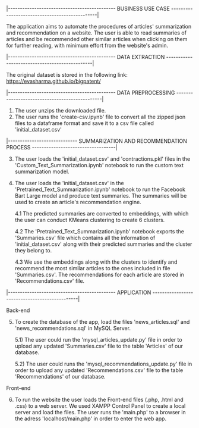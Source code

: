 |--------------------------------------------- BUSINESS USE CASE -----------------------------------------------|

The application aims to automate the procedures of articles' summarization and recommendation on a website.
The user is able to read summaries of articles and be recommended other similar articles when clicking on them for further reading, with minimum effort from the website's admin.

|--------------------------------------------- DATA EXTRACTION -----------------------------------------------|

The original dataset is stored in the following link: https://evasharma.github.io/bigpatent/

|--------------------------------------------- DATA PREPROCESSING -----------------------------------------------|

1. The user unzips the downloaded file.
2. The user runs the 'create-csv.ipynb' file to convert all the zipped json files to a dataframe format and save it to a csv file called 'initial_dataset.csv'

|----------------------------- SUMMARIZATION AND RECOMMENDATION PROCESS -----------------------------------|

3. The user loads the 'initial_dataset.csv' and 'contractions.pkl' files in the 'Custom_Text_Summarization.ipynb' notebook to run the custom text summarization model.
4. The user loads the 'initial_dataset.csv' in the 'Pretrained_Text_Summarization.ipynb' notebook to run the Facebook Bart Large model and produce text summaries. The summaries will be used to create an article's recommendation engine.

   4.1 The predicted summaries are converted to embeddings, with which the user can conduct KMeans clustering to create 6 clusters.

   4.2 The 'Pretrained_Text_Summarization.ipynb' notebook exports the 'Summaries.csv' file which contains all the information of 'initial_dataset.csv' along with their predicted summaries and the cluster they belong to.

   4.3 We use the embeddings along with the clusters to identify and recommend the most similar articles to the ones included in file 'Summaries.csv'. The recommendations for each article are stored in 'Recommendations.csv' file.

|--------------------------------------------- APPLICATION -----------------------------------------------|

Back-end

5. To create the database of the app, load the files 'news_articles.sql' and 'news_recommendations.sql' in MySQL Server.

   5.1) The user could run the 'mysql_articles_update.py' file in order to upload any updated 'Summaries.csv' file to the table 'Articles' of our database.

   5.2) The user could runs the 'mysql_recommendations_update.py' file in order to upload any updated 'Recommendations.csv' file to the table 'Recommendations' of our database.

Front-end

6. To run the website the user loads the Front-end files (.php, .html and .css) to a web server. We used XAMPP Control Panel to create a local server and load the files.
   The user runs the 'main.php' to a browser in the adress 'localhost/main.php' in order to enter the web app.
